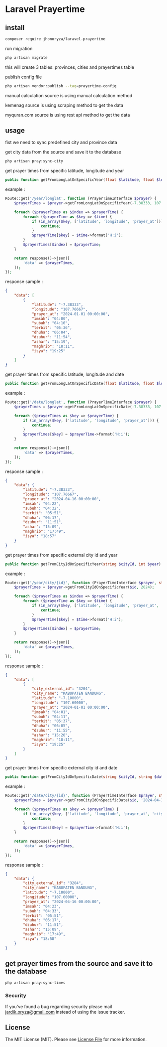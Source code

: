 # Laravel Prayertime

## install

```bash
composer require jhonoryza/laravel-prayertime
```

run migration

```bash
php artisan migrate
```

this will create 3 tables: provinces, cities and prayertimes table

publish config file

```bash
php artisan vendor:publish --tag=prayertime-config
```

manual calculation source is using manual calculation method

kemenag source is using scraping method to get the data

myquran.com source is using rest api method to get the data

## usage

fist we need to sync predefined city and province data

get city data from the source and save it to the database

```bash
php artisan pray:sync-city
```

get prayer times from specific latitude, longitude and year

```php
public function getFromLongLatOnSpecificYear(float $latitude, float $longitude, int $year): array
```

example :

```php
Route::get('/year/longlat', function (PrayerTimeInterface $prayer) {
    $prayerTimes = $prayer->getFromLongLatOnSpecificYear(-7.38333, 107.76667, 2024);

    foreach ($prayerTimes as $index => $prayerTime) {
        foreach ($prayerTime as $key => $time) {
            if (in_array($key, ['latitude', 'longitude', 'prayer_at'])) {
                continue;
            }
            $prayerTime[$key] = $time->format('H:i');
        }
        $prayerTimes[$index] = $prayerTime;
    }

    return response()->json([
        'data' => $prayerTimes,
    ]);
});
```

response sample :

```json
{
    "data": [
        {
            "latitude": "-7.38333",
            "longitude": "107.76667",
            "prayer_at": "2024-01-01 00:00:00",
            "imsak": "04:00",
            "subuh": "04:10",
            "terbit": "05:36",
            "dhuha": "06:04",
            "dzuhur": "11:54",
            "ashar": "15:19",
            "maghrib": "18:11",
            "isya": "19:25"
        }
    ]
}
```

get prayer times from specific latitude, longitude and date

```php
public function getFromLongLatOnSpecificDate(float $latitude, float $longitude, string $date): array
```

example :

```php
Route::get('/date/longlat', function (PrayerTimeInterface $prayer) {
    $prayerTimes = $prayer->getFromLongLatOnSpecificDate(-7.38333, 107.76667, '2024-04-16');

    foreach ($prayerTimes as $key => $prayerTime) {
        if (in_array($key, ['latitude', 'longitude', 'prayer_at'])) {
            continue;
        }
        $prayerTimes[$key] = $prayerTime->format('H:i');
    }

    return response()->json([
        'data' => $prayerTimes,
    ]);
});
```

response sample :

```json
{
    "data": {
        "latitude": "-7.38333",
        "longitude": "107.76667",
        "prayer_at": "2024-04-16 00:00:00",
        "imsak": "04:22",
        "subuh": "04:32",
        "terbit": "05:51",
        "dhuha": "06:17",
        "dzuhur": "11:51",
        "ashar": "15:09",
        "maghrib": "17:49",
        "isya": "18:57"
    }
}
```

get prayer times from specific external city id and year

```php
public function getFromCityIdOnSpecificYear(string $cityId, int $year): array
```

example :

```php
Route::get('/year/city/{id}', function (PrayerTimeInterface $prayer, string $id) {
    $prayerTimes = $prayer->getFromCityIdOnSpecificYear($id, 2024);

    foreach ($prayerTimes as $index => $prayerTime) {
        foreach ($prayerTime as $key => $time) {
            if (in_array($key, ['latitude', 'longitude', 'prayer_at', 'city_external_id', 'city_name'])) {
                continue;
            }
            $prayerTime[$key] = $time->format('H:i');
        }
        $prayerTimes[$index] = $prayerTime;
    }

    return response()->json([
        'data' => $prayerTimes,
    ]);
});
```

response sample :

```json
{
    "data": [
        {
            "city_external_id": "3204",
            "city_name": "KABUPATEN BANDUNG",
            "latitude": "-7.10000",
            "longitude": "107.60000",
            "prayer_at": "2024-01-01 00:00:00",
            "imsak": "04:01",
            "subuh": "04:11",
            "terbit": "05:37",
            "dhuha": "06:05",
            "dzuhur": "11:55",
            "ashar": "15:20",
            "maghrib": "18:11",
            "isya": "19:25"
        }
    ]
}
```

get prayer times from specific external city id and date

```php
public function getFromCityIdOnSpecificDate(string $cityId, string $date): array
```

example :

```php
Route::get('/date/city/{id}', function (PrayerTimeInterface $prayer, string $id) {
    $prayerTimes = $prayer->getFromCityIdOnSpecificDate($id, '2024-04-16');

    foreach ($prayerTimes as $key => $prayerTime) {
        if (in_array($key, ['latitude', 'longitude', 'prayer_at', 'city_external_id', 'city_name'])) {
            continue;
        }
        $prayerTimes[$key] = $prayerTime->format('H:i');
    }

    return response()->json([
        'data' => $prayerTimes,
    ]);
});
```

response sample :

```json
{
    "data": {
        "city_external_id": "3204",
        "city_name": "KABUPATEN BANDUNG",
        "latitude": "-7.10000",
        "longitude": "107.60000",
        "prayer_at": "2024-04-16 00:00:00",
        "imsak": "04:23",
        "subuh": "04:33",
        "terbit": "05:51",
        "dhuha": "06:17",
        "dzuhur": "11:51",
        "ashar": "15:09",
        "maghrib": "17:49",
        "isya": "18:58"
    }
}
```

## get prayer times from the source and save it to the database

```bash
php artisan pray:sync-times
```

### Security

If you've found a bug regarding security please mail [jardik.oryza@gmail.com](mailto:jardik.oryza@gmail.com) instead of
using the issue tracker.

## License

The MIT License (MIT). Please see [License File](LICENSE.md) for more information.
